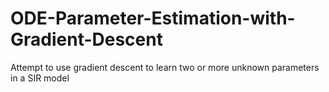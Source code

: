 # ODE-Parameter-Estimation-with-Gradient-Descent
Attempt to use gradient descent to learn two or more unknown parameters in a SIR model
